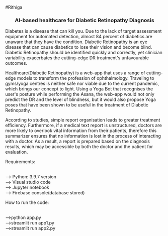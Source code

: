 #Rithiga
<h3 style="text-align: center;">AI-based healthcare for Diabetic Retinopathy Diagnosis
</h3>

Diabetes is a disease that can kill you. Due to the lack of target assessment equipment for automated detection, almost 84 percent of diabetics are unaware that they have the condition. Diabetic Retinopathy is an eye disease that can cause diabetics to lose their vision and become blind. Diabetic Retinopathy should be identified quickly and correctly, yet clinician variability exacerbates the cutting-edge DR treatment's unfavourable outcomes.

Healthcare(Diabetic Retinopathy) is a web-app that uses a range of cutting-edge models to transform the profession of ophthalmology. Traveling to gyms/yoga centres is neither safe nor viable due to the current pandemic, which brings our concept to light. Using a Yoga Bot that recognises the user's posture while performing the Asana, the web-app would not only predict the DR and the level of blindness, but it would also propose Yoga poses that have been shown to be useful in the treatment of Diabetic Retinopathy.

According to studies, simple report organisation leads to greater treatment efficiency. Furthermore, if a medical text report is unstructured, doctors are more likely to overlook vital information from their patients, therefore this summarizer ensures that no information is lost in the process of interacting with a doctor. As a result, a report is prepared based on the diagnosis results, which may be accessible by both the doctor and the patient for evaluation.

Requirements:</br></br>

--> Python: 3.9.7 version</br>
--> Visual studio code</br>
--> Jupyter notebook</br>
--> Firebase console(database stored)</br>

How to run the code:</br></br>

-->python app.py</br>
-->streamlit run app1.py</br>
-->streamlit run app2.py</br>




